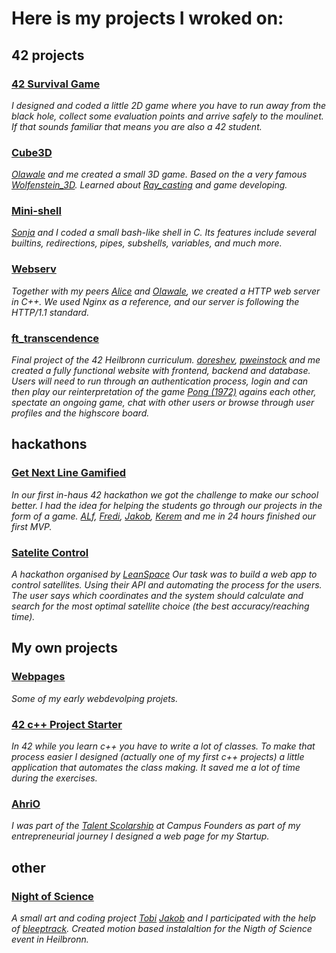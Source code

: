 # Here is my projects I wroked on:
## 42 projects
### [42 Survival Game](https://github.com/tomah56/42_survivalgame)

_I designed and coded a little 2D game where you have to run away from the black hole, collect some evaluation points and arrive safely to the moulinet. If that sounds familiar that means you are also a 42 student._

### [Cube3D](https://github.com/tomah56/cube3D)

_[Olawale]() and me created a small 3D game. Based on the a very famous [Wolfenstein_3D](https://en.wikipedia.org/wiki/Wolfenstein_3D). Learned about [Ray_casting](https://en.wikipedia.org/wiki/Ray_casting) and game developing._

### [Mini-shell](https://github.com/tomah56/minishell)

_[Sonja]() and I coded a small bash-like shell in C. Its features include several builtins, redirections, pipes, subshells, variables, and much more._

### [Webserv](https://github.com/tomah56/42-webserv) 

_Together with my peers [Alice](https://github.com/akamlah) and [Olawale](https://github.com/Sirelaw), we created a HTTP web server in C++. We used Nginx as a reference, and our server is following the HTTP/1.1 standard._

### [ft_transcendence](https://github.com/tomah56/ft_transcendence)

_Final project of the 42 Heilbronn curriculum. [doreshev](https://github.com/doreshev), [pweinstock](https://github.com/pweinstock) and me created a fully functional website with frontend, backend and database.
Users will need to run through an authentication process, login and can then play our reinterpretation of the game [Pong (1972)](https://en.wikipedia.org/wiki/Pong) agains each other, spectate an ongoing game, chat with other users or browse through user profiles and the highscore board._

## hackathons
### [Get Next Line Gamified](https://github.com/tomah56/42_hackatlon)

_In our first in-haus 42 hackathon we got the challenge to make our school better. I had the idea for helping the students go through our projects in the form of a game. [ALf](https://github.com/alfjl), [Fredi](https://github.com/Fredi-B), [Jakob](https://github.com/jweeeezy), [Kerem](https://github.com/K-isikoglu) and me in 24 hours finished our first MVP._ 

### [Satelite Control](https://github.com/tomah56/leanspace_-hackathon)

_A hackathon organised by [LeanSpace](https://leanspace.io/) Our task was to build a web app to control satellites. Using their API and automating the process for the users. The user says which coordinates and the system should calculate and search for the most optimal satellite choice (the best accuracy/reaching time)._

## My own projects
### [Webpages](https://github.com/tomah56/tamas.a.tokesi.github.io)

_Some of my early webdevolping projets._

### [42 c++ Project Starter](https://github.com/tomah56/cppProjectStarter)

_In 42 while you learn c++ you have to write a lot of classes. To make that process easier I designed (actually one of my first c++ projects) a little application that automates the class making. It saved me a lot of time during the exercises._

### [AhriO](https://github.com/tomah56/kalleweb)

_I was part of the [Talent Scolarship](https://campusfounders.de/talent/talent-scholarship-program/) at Campus Founders as part of my entrepreneurial journey I designed a web page for my Startup._

## other
### [Night of Science](https://github.com/tomah56/nightscience)

_A small art and coding project [Tobi](https://github.com/tobbel42) [Jakob](https://github.com/jweeeezy) and I participated with the help of [bleeptrack](https://github.com/bleeptrack). Created motion based instalaltion for the Nigth of Science event in Heilbronn._
